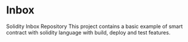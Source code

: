 # Inbox
Solidity Inbox Repository
This project contains a basic example of smart contract with solidity language with build, deploy and test features.
